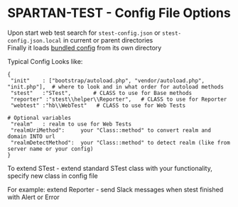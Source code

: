 # SPARTAN-TEST - Config File Options

Upon start web test search for `stest-config.json` or `stest-config.json.local` in current or parent directories\
Finally it loads [bundled config](https://github.com/parf/spartan-test/blob/main/src/config.json) from its own directory

Typical Config Looks like:
```
{
 "init"    : ["bootstrap/autoload.php", "vendor/autoload.php", "init.php"],  # where to look and in what order for autoload methods
 "stest"   :"STest",       # CLASS to use for Base methods
 "reporter" :"stest\\helper\\Reporter",   # CLASS to use for Reporter
 "webtest" :"hb\\WebTest"   # CLASS to use for Web Tests

# Optional variables
 "realm"   : realm to use for Web Tests
 "realmUriMethod":     your "Class::method" to convert realm and domain INTO url
 "realmDetectMethod":  your "Class::method" to detect realm (like from server name or your config)
}
```

To extend STest - extend standard STest class with your functionality, specify new class in config file

For example: extend Reporter - send Slack messages when stest finished with Alert or Error